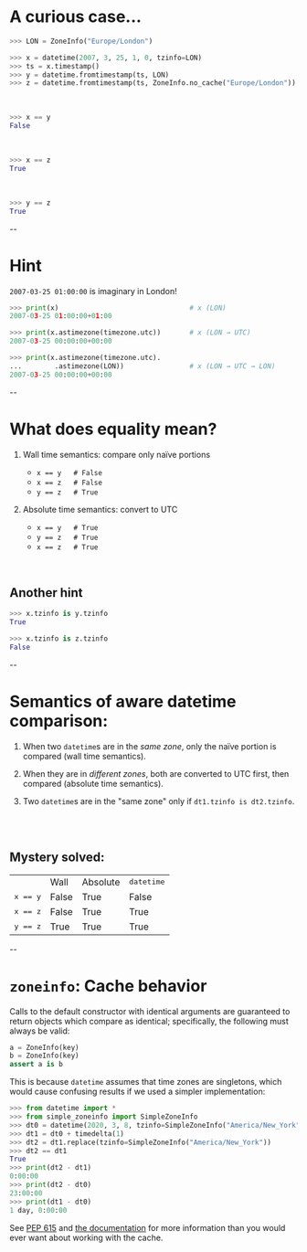 # A curious case...

```python
>>> LON = ZoneInfo("Europe/London")

>>> x = datetime(2007, 3, 25, 1, 0, tzinfo=LON)
>>> ts = x.timestamp()
>>> y = datetime.fromtimestamp(ts, LON)
>>> z = datetime.fromtimestamp(ts, ZoneInfo.no_cache("Europe/London"))
```
<br/>

```python
>>> x == y
False
```
<fragment/>
<br/>


```python
>>> x == z
True
```
<fragment/>
<br/>

```python
>>> y == z
True
```
<fragment/>

--

# Hint

`2007-03-25 01:00:00` is imaginary in London!

```python
>>> print(x)                                # x (LON)
2007-03-25 01:00:00+01:00

>>> print(x.astimezone(timezone.utc))       # x (LON → UTC)
2007-03-25 00:00:00+00:00

>>> print(x.astimezone(timezone.utc).
...        .astimezone(LON))                # x (LON → UTC → LON)
2007-03-25 00:00:00+00:00
```

--


# What does equality mean?

1. Wall time semantics: compare only naïve portions

    - `x == y   # False`
    - `x == z   # False`
    - `y == z   # True`

2. Absolute time semantics: convert to UTC

    - `x == y   # True`
    - `y == z   # True`
    - `x == z   # True`

<br/>

## Another hint <!-- .element: class="fragment" data-fragment-index="1" -->

```python
>>> x.tzinfo is y.tzinfo
True
```
<!-- .element: class="fragment" data-fragment-index="1" -->

```python
>>> x.tzinfo is z.tzinfo
False
```
<!-- .element: class="fragment" data-fragment-index="1" -->

--

# Semantics of aware datetime comparison:

1. When two `datetime`s are in the *same zone*, only the naïve portion is compared (wall time semantics).

2. When they are in *different zones*, both are converted to UTC first, then compared (absolute time semantics).

3. Two `datetime`s are in the "same zone" only if `dt1.tzinfo is dt2.tzinfo`.

<br/>
<br/>

## Mystery solved: <!-- .element: class="fragment" data-fragment-index="1" -->

<div class="fragment" data-fragment-index="1" style="text-align:center">
<table>
<tr>
    <td></td>
    <td>Wall</td>
    <td>Absolute</td>
    <td><tt>datetime</tt></td>
</tr>
<tr>
    <td><tt>x == y</tt></td>
    <td>False</td>
    <td>True</td>
    <td>False</td>
</tr>
<tr>
    <td><tt>x == z</tt></td>
    <td>False</td>
    <td>True</td>
    <td>True</td>
</tr>
<tr>
    <td><tt>y == z</tt></td>
    <td>True</td>
    <td>True</td>
    <td>True</td>
</tr>
</table>

</div>

--

# `zoneinfo`: Cache behavior

   Calls to the default constructor with identical arguments are guaranteed to return objects which compare as identical; specifically, the following must always be valid:

   ```python
   a = ZoneInfo(key)
   b = ZoneInfo(key)
   assert a is b
   ```

   This is because `datetime` assumes that time zones are singletons, which would cause confusing results if we used a simpler implementation:

   ```python
   >>> from datetime import *
   >>> from simple_zoneinfo import SimpleZoneInfo
   >>> dt0 = datetime(2020, 3, 8, tzinfo=SimpleZoneInfo("America/New_York"))
   >>> dt1 = dt0 + timedelta(1)
   >>> dt2 = dt1.replace(tzinfo=SimpleZoneInfo("America/New_York"))
   >>> dt2 == dt1
   True
   >>> print(dt2 - dt1)
   0:00:00
   >>> print(dt2 - dt0)
   23:00:00
   >>> print(dt1 - dt0)
   1 day, 0:00:00
   ```

See [PEP 615](https://www.python.org/dev/peps/pep-0615/) and [the documentation](https://docs.python.org/3/library/zoneinfo.html) for more information than you would ever want about working with the cache.
